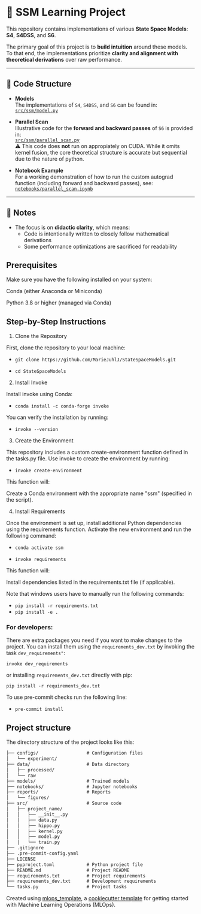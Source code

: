 # 🧠 SSM Learning Project

This repository contains implementations of various **State Space Models**:  
**S4**, **S4DSS**, and **S6**.

The primary goal of this project is to **build intuition** around these models. To that end, the implementations prioritize **clarity and alignment with theoretical derivations** over raw performance.

---

## 📂 Code Structure

- **Models**  
  The implementations of `S4`, `S4DSS`, and `S6` can be found in:  
  [`src/ssm/model.py`](src/ssm/model.py)

- **Parallel Scan**  
  Illustrative code for the **forward and backward passes** of `S6` is provided in:  
  [`src/ssm/parallel_scan.py`](src/ssm/parallel_scan.py)  
  ⚠️ This code does **not** run on appropiately on CUDA. While it omits kernel fusion, the core theoretical structure is accurate but sequential due to the nature of python.

- **Notebook Example**  
  For a working demonstration of how to run the custom autograd function (including forward and backward passes), see:  
  [`notebooks/parallel_scan.ipynb`](notebooks/parallel_scan.ipynb)

---

## 📝 Notes

- The focus is on **didactic clarity**, which means:
  - Code is intentionally written to closely follow mathematical derivations
  - Some performance optimizations are sacrificed for readability


## Prerequisites

Make sure you have the following installed on your system:

Conda (either Anaconda or Miniconda)

Python 3.8 or higher (managed via Conda)

## Step-by-Step Instructions

1. Clone the Repository

First, clone the repository to your local machine:

- ```git clone https://github.com/MarieJuhlJ/StateSpaceModels.git```

- ```cd StateSpaceModels```

2. Install Invoke

Install invoke using Conda:

- ```conda install -c conda-forge invoke```

You can verify the installation by running:

- ```invoke --version```

3. Create the Environment

This repository includes a custom create-environment function defined in the tasks.py file. Use invoke to create the environment by running:

- ```invoke create-environment```

This function will:

Create a Conda environment with the appropriate name "ssm" (specified in the script).

4. Install Requirements

Once the environment is set up, install additional Python dependencies using the requirements function. Activate the new environment and run the following command:

- ```conda activate ssm```

- ```invoke requirements```

This function will:

Install dependencies listed in the requirements.txt file (if applicable).

Note that windows users have to manually run the following commands:
- ```pip install -r requirements.txt```
- ```pip install -e .```

### For developers:
There are extra packages you need if you want to make changes to the project. You can install them using the `requirements_dev.txt` by invoking the task `dev_requirements"`:

```invoke dev_requirements```

or installing `requirements_dev.txt` directly with pip:

```pip install -r requirements_dev.txt```

To use pre-commit checks run the following line:
- ```pre-commit install```


## Project structure

The directory structure of the project looks like this:
```txt
├── configs/                  # Configuration files
│   └── experiment/
├── data/                     # Data directory
│   ├── processed/
│   └── raw
├── models/                   # Trained models
├── notebooks/                # Jupyter notebooks
├── reports/                  # Reports
│   └── figures/
├── src/                      # Source code
│   ├── project_name/
│   │   ├── __init__.py
│   │   ├── data.py
│   │   ├── hippo.py
│   │   ├── kernel.py
│   │   ├── model.py
│   │   └── train.py
├── .gitignore
├── .pre-commit-config.yaml
├── LICENSE
├── pyproject.toml            # Python project file
├── README.md                 # Project README
├── requirements.txt          # Project requirements
├── requirements_dev.txt      # Development requirements
└── tasks.py                  # Project tasks
```


Created using [mlops_template](https://github.com/SkafteNicki/mlops_template),
a [cookiecutter template](https://github.com/cookiecutter/cookiecutter) for getting
started with Machine Learning Operations (MLOps).
